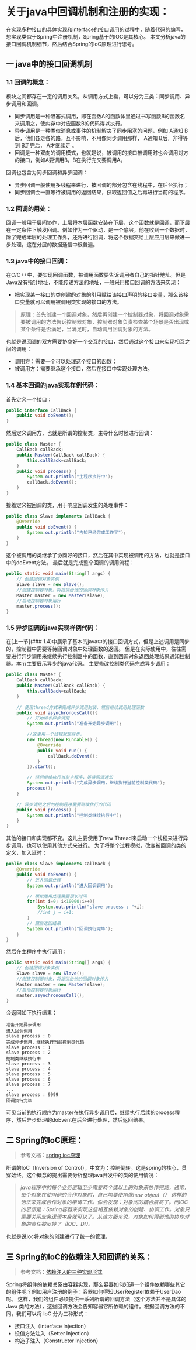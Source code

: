 # 关于java中回调机制和注册的实现：

在实现多种接口的具体实现和interface的接口调用的过程中，随着代码的编写，想实现类似于Spring中注册机制，Spring基于的IOC是其核心。
本文分析java的接口回调机制细节，然后结合Spring的IoC原理进行思考。

## 一 java中的接口回调机制

### 1.1 回调的概念：
模块之间都存在一定的调用关系，从调用方式上看，可以分为三类：同步调用、异步调用和回调。
- 同步调用是一种阻塞式调用，即在函数A的函数体里通过书写函数B的函数名来调用之，使内存中对应函数B的代码得以执行。
- 异步调用是一种类似消息或事件的机制解决了同步阻塞的问题，例如 A通知 B后，他们各走各的路，互不影响，不用像同步调用那样， A通知 B后，非得等到 B走完后， A才继续走 。
- 回调是一种双向的调用模式，也就是说，被调用的接口被调用时也会调用对方的接口，例如A要调用B，B在执行完又要调用A。

回调也包含为同步回调和异步回调：
- 异步回调一般使用多线程来进行，被回调的部分包含在线程中，在后台执行；
- 同步回调会一直等待被调用的返回结果，获取返回值之后再进行当前的程序。

### 1.2 回调的用处：
回调一般用于层间协作，上层将本层函数安装在下层，这个函数就是回调，而下层在一定条件下触发回调。例如作为一个驱动，是一个底层，他在收到一个数据时，除了完成本层的处理工作外，还将进行回调，将这个数据交给上层应用层来做进一步处理，这在分层的数据通信中很普遍。

### 1.3 java中的接口回调：
在C/C++中，要实现回调函数，被调用函数要告诉调用者自己的指针地址。但是Java没有指针地址，不能传递方法的地址，一般采用接口回调的方法来实现：
- 把实现某一接口的类创建的对象的引用赋给该接口声明的接口变量，那么该接口变量就可以调用被调用类实现的接口的方法。
> 原理：首先创建一个回调对象，然后再创建一个控制器对象，将回调对象需要被调用的方法告诉控制器对象，控制器对象负责检查某个场景是否出现或某个条件是否满足，当满足时，自动调用回调对象的方法。

也就是说回调的双方需要协商好一个交互的接口，然后通过这个接口来实现相互之间的调用：
- 调用方：需要一个可以处理这个接口的函数；
- 被调用方：需要继承这个接口，然后在接口中实现处理方法。

### 1.4 基本回调的java实现样例代码：
首先定义一个接口：
```java
public interface CallBack {
    public void doEvent();
}
 ```
然后定义调用方，也就是所谓的控制类，主导什么时候进行回调：
```java
public class Master {
    CallBack callBack;
    public Master(CallBack callBack) {
        this.callBack=callBack;
    }
    public void process() {
        System.out.println("主程序执行中");
        callBack.doEvent();
    }
}
```
接着定义被回调的类，用于响应回调发生的处理事件：
```java
public class Slave implements CallBack {
    @Override
    public void doEvent() {
        System.out.println("告知已经完成工作了");
    }
}
```
这个被调用的类继承了协商好的接口，然后在其中实现被调用的方法，也就是接口中的doEvent方法。
最后就是完成整个回调的调用流程：
```java
public static void main(String[] args) {
    // 创建回调对象实例
    Slave slave = new Slave(); 
    //创建控制器对象，将提供给他的回调对象传入
    Master master = new Master(slave);
    //启动控制器对象运行
    master.process();
}
```

### 1.5 异步回调的java实现样例代码：
在[上一节](### 1.4)中展示了基本的java中的接口回调方式，但是上述调用是同步的，控制器中需要等待回调对象中处理函数的返回。
但是在实际使用中，往往需要进行异步调用来继续执行控制器中的函数，直到回调对象返回处理结果通知控制器。本节主要展示异步的java代码。
主要修改控制类代码完成异步调用：
```java
public class Master {
    CallBack callBack;
    public Master(CallBack callBack) {
        this.callBack=callBack;
    }
    
    // 使用thread方式来完成异步调用封装，然后继续调用处理函数
    public void asynchronousCall(){
        // 开始请求异步调用
        System.out.println("准备开始异步调用");

        //这里用一个线程就是异步，
        new Thread(new Runnable() {
            @Override
            public void run() {
                callBack.doEvent();
            }
        }).start();

        // 然后继续执行当前主程序，等待回调通知
        System.out.println("完成异步调用，继续执行当前控制类代码");
        process();
    }

    // 异步调用之后的控制程序需要继续执行的代码
    public void process() {
        System.out.println("控制类继续执行中");
    }
}
```
其他的接口和实现都不变。这儿主要使用了new Thread来启动一个线程来进行异步调用，也可以使用其他方式来进行。
为了将整个过程模拟，改变被回调的类的定义，加入延时：
```java
public class Slave implements CallBack {
    @Override
    public void doEvent() {
        // 进入回调处理
        System.out.println("进入回调调用");

        // 模拟雕用处理需要很长时间
        for(int i=0; i<10000;i++){
            System.out.println("slave process : "+i);
            //int j = i+1;
        }
        // 然后返回结果
        System.out.println("回调执行完毕");
    }
}
```
然后在主程序中执行调用：
```java
public static void main(String[] args) {
    // 创建回调对象实例
    Slave slave = new Slave();
    //创建控制器对象，将提供给他的回调对象传入
    Master master = new Master(slave);
    //启动控制器对象运行
    master.asynchronousCall();
}
```
会返回如下执行结果：
```shell
准备开始异步调用
进入回调调用
slave process : 0
完成异步调用，继续执行当前控制类代码
slave process : 1
slave process : 2
控制类继续执行中
slave process : 3
slave process : 4
slave process : 5
slave process : 6
slave process : 7
...
slave process : 9999
回调执行完毕
```
可见当前的执行顺序为master在执行异步调用后，继续执行后续的process程序，然后异步处理的doEvent在后台进行处理，然后返回结果。


## 二 Spring的IoC原理：
> 参考文档：[spring ioc原理](http://blog.csdn.net/it_man/article/details/4402245)

所谓的IoC（Inversion of Control），中文为：控制倒转。这是spring的核心，贯穿始终。这个概念的提出需要分析整理java开发中的类的使用情况：
> *java程序中的每个业务逻辑至少需要两个或以上的对象来协作完成，通常，每个对象在使用他的合作对象时，自己均要使用像new object（） 这样的语法来完成合作对象的申请工作。你会发现：对象间的耦合度高了。而IOC的思想是：Spring容器来实现这些相互依赖对象的创建、协调工作。对象只需要关系业务逻辑本身就可以了。从这方面来说，对象如何得到他的协作对象的责任被反转了（IOC、DI）。*

也就是说Ioc将对象的创建进行了统一的管理，



## 三 Spring的IoC的依赖注入和回调的关系：
> 参考文档：[依赖注入的三种实现形式](http://wiki.jikexueyuan.com/project/spring-ioc/iocordi-1.html)

Spring将组件的依赖关系由容器实现，那么容器如何知道一个组件依赖哪些其它的组件呢？例如用户注册的例子：容器如何得知UserRegister依赖于UserDao呢。
这样，我们的组件必须提供一系列所谓的回调方法（这个方法并不是具体的 Java 类的方法），这些回调方法会告知容器它所依赖的组件。根据回调方法的不同，我们可以将 IoC 分为三种形式：
- 接口注入（Interface Injection）
- 设值方法注入（Setter Injection）
- 构造子注入（Constructor Injection）
